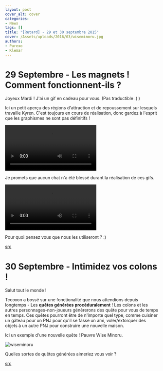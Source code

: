 ```yaml
---
layout: post
cover_alt: cover
categories:
- News
tags: []
title: "[Retard] - 29 et 30 septembre 2015"
cover: /Assets/uploads/2016/03/wiseminoru.jpg
authors:
- Purexo
- Klemar
---
```

# 29 Septembre - Les magnets ! Comment fonctionnent-ils ?

Joyeux Mardi ! J'ai un gif en cadeau pour vous. (Pas traductible :( )

Ici un petit aperçu des régions d'attraction et de repoussement sur lesquels travaille Kyren. C'est toujours en cours de réalisation, donc gardez à l'esprit que les graphismes ne sont pas définitifs !

<video preload="metadata" loop="loop" controls="controls" height="auto" width="auto">
	<source src="http://zippy.gfycat.com/FastMellowAmericanwirehair.mp4" type="video/mp4">
	<source src="http://zippy.gfycat.com/FastMellowAmericanwirehair.webm" type="video/webm">
	<a href="http://gfycat.com/FastMellowAmericanwirehair">View GIF at Gfycat.com</a>
</video>

Je promets que aucun chat n'a été blessé durant la réalisation de ces gifs.

<video preload="metadata" loop="loop" controls="controls" height="auto" width="auto">
	<source src="http://zippy.gfycat.com/VacantCriminalGoldfish.mp4" type="video/mp4">
	<source src="http://zippy.gfycat.com/VacantCriminalGoldfish.webm" type="video/webm">
	<a href="http://gfycat.com/VacantCriminalGoldfish">View GIF at Gfycat.com</a>
</video>

Pour quoi pensez vous que nous les utiliseront ? :)

[src](http://playstarbound.com/29th-september-magnets-how-do-they-work/)

# 30 Septembre - Intimidez vos colons !

Salut tout le monde !

Tccoxon a bossé sur une fonctionalité que nous attendions depuis longtemps - Les **quêtes générées procéduralement** ! Les colons et les autres personnages-non-joueurs génèrerons des quête pour vous de temps en temps. Ces quêtes pourront être de n'importe quel type, comme cuisiner un gâteau pour un PNJ pour qu'il se fasse un ami, voler/extorquer des objets à un autre PNJ pour construire une nouvelle maison.

Ici un exemple d'une nouvelle quête ! Pauvre Wise Minoru.

![wiseminoru]({{site.asset_path.uploads}}/2016/03/wiseminoru.png)

Quelles sortes de quêtes générées aimeriez vous voir ?

[src](http://playstarbound.com/30th-september-intimidating-your-colonists/)
